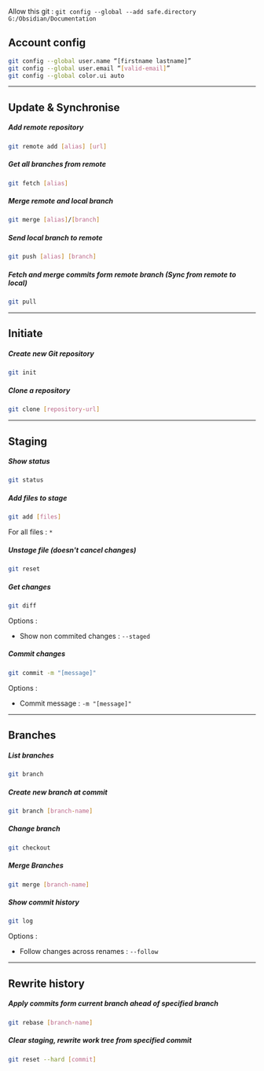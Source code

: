 Allow this git : ``git config --global --add safe.directory G:/Obsidian/Documentation ``

##  Account config

```bash
git config --global user.name “[firstname lastname]”
git config --global user.email “[valid-email]”
git config --global color.ui auto
```

---

## Update & Synchronise

##### Add remote repository

```bash 
git remote add [alias] [url]
```

##### Get all branches from remote

```bash
git fetch [alias]
```

##### Merge remote and local branch

```bash
git merge [alias]/[branch]
```

##### Send local branch to remote

```bash
git push [alias] [branch]
```

##### Fetch and merge commits form remote branch (Sync from remote to local)

```bash
git pull
```

---

## Initiate

##### Create new Git repository

```bash
git init
```

##### Clone a repository

```bash
git clone [repository-url]
```

---

## Staging

##### Show status

```bash
git status
```

##### Add files to stage

```bash
git add [files]
```

For all files : ``*``

##### Unstage file (doesn't cancel changes)

```bash
git reset
```

##### Get changes

```bash
git diff
```

Options : 
- Show non commited changes : ``--staged``

##### Commit changes

```bash
git commit -m "[message]"
```

Options : 
- Commit message : ``-m "[message]"``

---

## Branches 

##### List branches

```bash
git branch
```

##### Create new branch at commit

```bash
git branch [branch-name]
```

##### Change branch

```bash
git checkout
```

##### Merge Branches

```bash
git merge [branch-name]
```

##### Show commit history

```bash
git log
```

Options :
- Follow changes across renames : ``--follow``

---

## Rewrite history

##### Apply commits form current branch ahead of specified branch

```bash
git rebase [branch-name]
```

##### Clear staging, rewrite work tree from specified commit

```bash
git reset --hard [commit]
```
